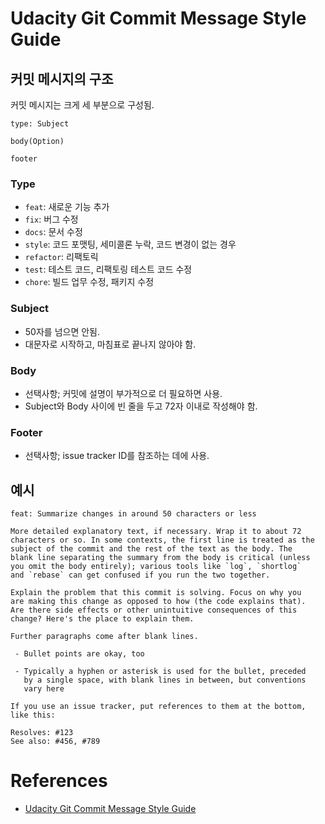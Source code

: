 # Udacity Git Commit Message Style Guide
## 커밋 메시지의 구조
커밋 메시지는 크게 세 부분으로 구성됨.
```
type: Subject

body(Option)

footer
```
### Type
- `feat`: 새로운 기능 추가
- `fix`: 버그 수정
- `docs`: 문서 수정
- `style`: 코드 포맷팅, 세미콜론 누락, 코드 변경이 없는 경우
- `refactor`: 리팩토릭
- `test`: 테스트 코드, 리팩토링 테스트 코드 수정
- `chore`: 빌드 업무 수정, 패키지 수정

### Subject
- 50자를 넘으면 안됨.
- 대문자로 시작하고, 마침표로 끝나지 않아야 함.

### Body
- 선택사항; 커밋에 설명이 부가적으로 더 필요하면 사용.
- Subject와 Body 사이에 빈 줄을 두고 72자 이내로 작성해야 함.

### Footer
- 선택사항; issue tracker ID를 참조하는 데에 사용.

## 예시
```
feat: Summarize changes in around 50 characters or less

More detailed explanatory text, if necessary. Wrap it to about 72
characters or so. In some contexts, the first line is treated as the
subject of the commit and the rest of the text as the body. The
blank line separating the summary from the body is critical (unless
you omit the body entirely); various tools like `log`, `shortlog`
and `rebase` can get confused if you run the two together.

Explain the problem that this commit is solving. Focus on why you
are making this change as opposed to how (the code explains that).
Are there side effects or other unintuitive consequences of this
change? Here's the place to explain them.

Further paragraphs come after blank lines.

 - Bullet points are okay, too

 - Typically a hyphen or asterisk is used for the bullet, preceded
   by a single space, with blank lines in between, but conventions
   vary here

If you use an issue tracker, put references to them at the bottom,
like this:

Resolves: #123
See also: #456, #789
```

# References
- [Udacity Git Commit Message Style Guide](http://udacity.github.io/git-styleguide/)
